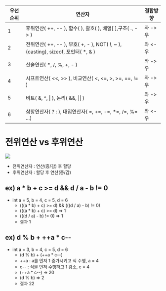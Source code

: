 |우선순위|연산자|결합방향|
|------|---|---|
|1|후위연산( ++, -- ), 함수( ), 괄호( ), 배열[ ],구조( ., -> )|좌 -> 우|
|2|전위연산( ++, -- ), 부호( +, - ), NOT( !, ~ ), (casting), sizeof, 포인터( *, & )|좌 <- 우|
|3|산술연산( *, /, %, +, - )|좌 -> 우|
|4|시프트연산( <<, >> ), 비교연산( <, <=, >, >=, ==, != )|좌 -> 우|
|5|비트( &, ^, \| ), 논리( &&, \|\| )|좌 -> 우|
|6|삼항연산자( ? : ), 대입연산자( =, +=, -=, *=, /=, %= ...)|좌 <- 우|

# 전위연산 vs 후위연산

<img src="https://img1.daumcdn.net/thumb/R1280x0/?scode=mtistory2&fname=https%3A%2F%2Fblog.kakaocdn.net%2Fdn%2FE9jhc%2FbtqFnE4f7Im%2FU2qgQ7w44dVOSq1Qd88KhK%2Fimg.png">

- 전위연산자 : 연산(증/감) 후 할당
- 후위연산자 : 할당 후 연산(증/감)

## ex) a * b + c >= d && d / a - b != 0
- int a = 5, b = 4, c = 5, d = 6
    - (((a * b) + c) >= d) && (((d / a) - b) != 0)
    - (((a * b) + c) >= d) => 1
    - (((d / a) - b) != 0) => 1
    - 결과 1

## ex) d % b + ++a * c--
- int a = 3, b = 4, c = 5, d = 6
    - (d % b) + (++a * c--)
    - ++a : a를 먼저 1 증가시키고 식 수행, a = 4
    - c-- : 식을 먼저 수행하고 1 감소, c = 4
    - (++a * c--) => 20
    - (d % b) => 2
    - 결과 22

